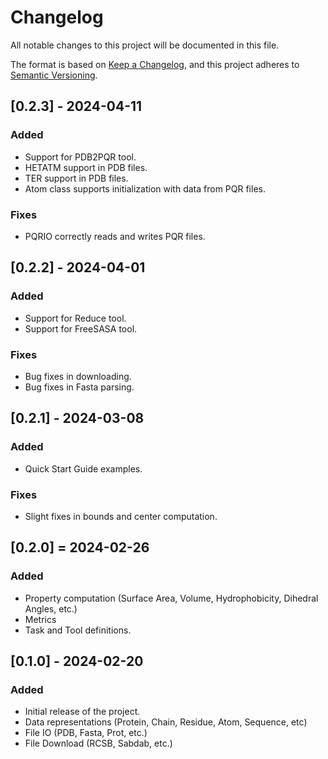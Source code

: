 # Changelog

All notable changes to this project will be documented in this file.

The format is based on [Keep a Changelog](https://keepachangelog.com/en/1.0.0/),
and this project adheres to [Semantic Versioning](https://semver.org/spec/v2.0.0.html).

## [0.2.3] - 2024-04-11

### Added
- Support for PDB2PQR tool.
- HETATM support in PDB files.
- TER support in PDB files.
- Atom class supports initialization with data from PQR files.

### Fixes
- PQRIO correctly reads and writes PQR files.

## [0.2.2] - 2024-04-01

### Added
- Support for Reduce tool.
- Support for FreeSASA tool.

### Fixes
- Bug fixes in downloading.
- Bug fixes in Fasta parsing.

## [0.2.1] - 2024-03-08

### Added
- Quick Start Guide examples.

### Fixes
- Slight fixes in bounds and center computation.

## [0.2.0] = 2024-02-26

### Added
- Property computation (Surface Area, Volume, Hydrophobicity, Dihedral Angles, etc.)
- Metrics
- Task and Tool definitions.

## [0.1.0] - 2024-02-20 

### Added
- Initial release of the project. 
- Data representations (Protein, Chain, Residue, Atom, Sequence, etc)
- File IO (PDB, Fasta, Prot, etc.)
- File Download (RCSB, Sabdab, etc.)




